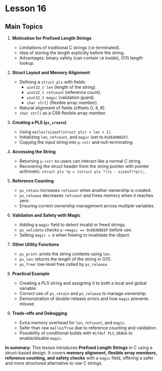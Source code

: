 # Lesson 16

## Main Topics
1. **Motivation for Prefixed Length Strings**
   * Limitations of traditional C strings (`\0`-terminated).
   * Idea of storing the length explicitly before the string.
   * Advantages: binary safety (can contain `\0` inside), O(1) length lookup.

2. **Struct Layout and Memory Alignment**
   * Defining a `struct pls` with fields:
     * `uint32_t len` (length of the string).
     * `uint32_t refcount` (reference count).
     * `uint32_t magic` (validation guard).
     * `char str[]` (flexible array member).
   * Natural alignment of fields (offsets 0, 4, 8).
   * `char str[]` as a C99 flexible array member.

3. **Creating a PLS (`ps_create`)**
   * Using `malloc(sizeof(struct pls) + len + 1)`.
   * Initializing `len`, `refcount`, and `magic` (set to `0xDEADBEEF`).
   * Copying the input string into `p->str` and null-terminating.

4. **Accessing the String**
   * Returning `p->str` so users can interact like a normal C string.
   * Recovering the struct header from the string pointer with pointer arithmetic:
     `struct pls *p = (struct pls *)(s - sizeof(*p));`.

5. **Reference Counting**
   * `ps_retain` increases `refcount` when another ownership is created.
   * `ps_release` decreases `refcount` and frees memory when it reaches zero.
   * Ensuring correct ownership management across multiple variables.

6. **Validation and Safety with Magic**
   * Adding a `magic` field to detect invalid or freed strings.
   * `ps_validate` checks `p->magic == 0xDEADBEEF` before use.
   * Setting `magic = 0` when freeing to invalidate the object.

7. **Other Utility Functions**
   * `ps_print`: prints the string contents using `len`.
   * `ps_len`: returns the length of the string in O(1).
   * `ps_free`: low-level free called by `ps_release`.

8. **Practical Example**
   * Creating a PLS string and assigning it to both a local and global variable.
   * Correct use of `ps_retain` and `ps_release` to manage ownership.
   * Demonstration of double-release errors and how `magic` prevents misuse.

9. **Trade-offs and Debugging**
   * Extra memory overhead for `len`, `refcount`, and `magic`.
   * Safer than raw `malloc`/`free` due to reference counting and validation.
   * Possibility of conditional builds with `#ifdef PLS_DEBUG` to enable/disable `magic`.

**In summary:** This lesson introduces **Prefixed Length Strings** in C using a struct-based design. It covers **memory alignment, flexible array members, reference counting, and safety checks** with a `magic` field, offering a safer and more structured alternative to raw C strings.

